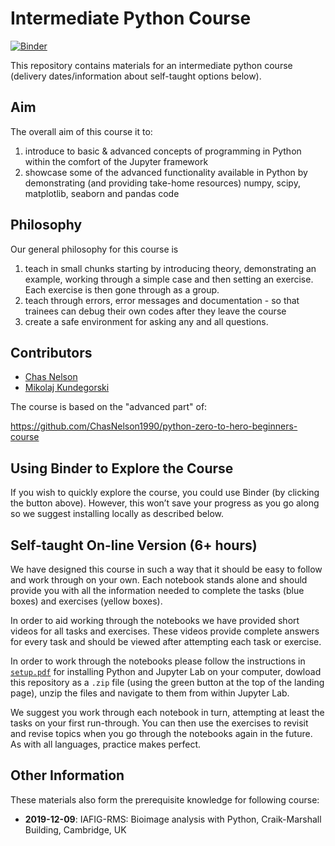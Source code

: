 # Intermediate Python Course

[![Binder](https://mybinder.org/badge_logo.svg)](https://mybinder.org/v2/gh/ChasNelson1990/python-zero-to-hero-beginners-course/main)

This repository contains materials for an intermediate python course (delivery dates/information about self-taught options below).

## Aim

The overall aim of this course it to:

1. introduce to basic & advanced concepts of programming in Python within the comfort of the Jupyter framework
2. showcase some of the advanced functionality available in Python by demonstrating (and providing take-home resources) numpy, scipy, matplotlib, seaborn and pandas code

## Philosophy

Our general philosophy for this course is

1. teach in small chunks starting by introducing theory, demonstrating an example, working through a simple case and then setting an exercise. Each exercise is then gone through as a group.
2. teach through errors, error messages and documentation - so that trainees can debug their own codes after they leave the course
3. create a safe environment for asking any and all questions.

## Contributors

* [Chas Nelson](https://github.com/ChasNelson1990)
* [Mikolaj Kundegorski](https://github.com/mixmixmix)

The course is based on the "advanced part" of:

https://github.com/ChasNelson1990/python-zero-to-hero-beginners-course

## Using Binder to Explore the Course

If you wish to quickly explore the course, you could use Binder (by clicking the button above). However, this won’t save your progress as you go along so we suggest installing locally as described below.

## Self-taught On-line Version (6+ hours)

We have designed this course in such a way that it should be easy to follow and work through on your own. Each notebook stands alone and should provide you with all the information needed to complete the tasks (blue boxes) and exercises (yellow boxes).

In order to aid working through the notebooks we have provided short videos for all tasks and exercises. These videos provide complete answers for every task and should be viewed after attempting each task or exercise.

In order to work through the notebooks please follow the instructions in [`setup.pdf`](https://github.com/ChasNelson1990/python-zero-to-hero-beginners-course/blob/main/setup/setup.pdf) for installing Python and Jupyter Lab on your computer, dowload this repository as a `.zip` file (using the green button at the top of the landing page), unzip the files and navigate to them from within Jupyter Lab.

We suggest you work through each notebook in turn, attempting at least the tasks on your first run-through. You can then use the exercises to revisit and revise topics when you go through the notebooks again in the future. As with all languages, practice makes perfect.

## Other Information

These materials also form the prerequisite knowledge for following course:

* **2019-12-09**: IAFIG-RMS: Bioimage analysis with Python, Craik-Marshall Building, Cambridge, UK
